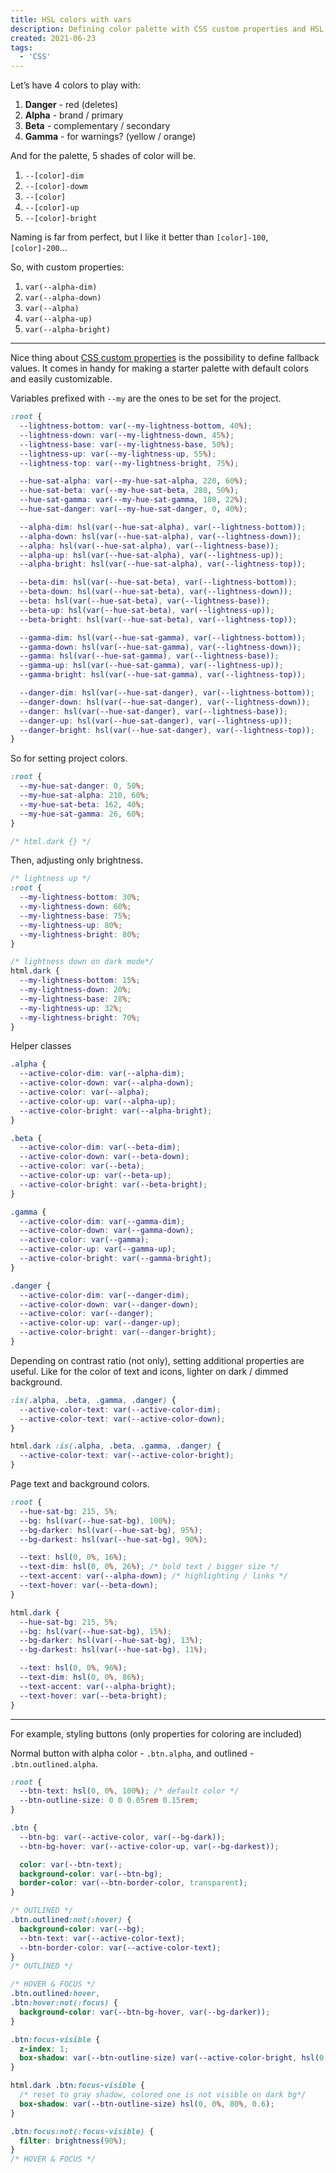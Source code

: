 ```yaml
---
title: HSL colors with vars
description: Defining color palette with CSS custom properties and HSL
created: 2021-06-23
tags:
  - 'CSS'
---
```


Let’s have 4 colors to play with:

1. **Danger** - red (deletes)
2. **Alpha** - brand / primary
3. **Beta** - complementary / secondary
4. **Gamma** - for warnings? (yellow / orange)

And for the palette, 5 shades of color will be.

1. `--[color]-dim`
2. `--[color]-dowm`
3. `--[color]`
4. `--[color]-up`
5. `--[color]-bright`

Naming is far from perfect, but I like it better than `[color]-100`, `[color]-200`...

So, with custom properties:

1. `var(--alpha-dim)`
2. `var(--alpha-down)`
3. `var(--alpha)`
4. `var(--alpha-up)`
5. `var(--alpha-bright)`

---

Nice thing about [CSS custom properties](https://developer.mozilla.org/en-US/docs/Web/CSS/--*) is the possibility to define fallback values.
It comes in handy for making a starter palette with default colors and easily customizable.

Variables prefixed with `--my` are the ones to be set for the project.

```css
:root {
  --lightness-bottom: var(--my-lightness-bottom, 40%);
  --lightness-down: var(--my-lightness-down, 45%);
  --lightness-base: var(--my-lightness-base, 50%);
  --lightness-up: var(--my-lightness-up, 55%);
  --lightness-top: var(--my-lightness-bright, 75%);

  --hue-sat-alpha: var(--my-hue-sat-alpha, 220, 60%);
  --hue-sat-beta: var(--my-hue-sat-beta, 280, 50%);
  --hue-sat-gamma: var(--my-hue-sat-gamma, 180, 22%);
  --hue-sat-danger: var(--my-hue-sat-danger, 0, 40%);

  --alpha-dim: hsl(var(--hue-sat-alpha), var(--lightness-bottom));
  --alpha-down: hsl(var(--hue-sat-alpha), var(--lightness-down));
  --alpha: hsl(var(--hue-sat-alpha), var(--lightness-base));
  --alpha-up: hsl(var(--hue-sat-alpha), var(--lightness-up));
  --alpha-bright: hsl(var(--hue-sat-alpha), var(--lightness-top));

  --beta-dim: hsl(var(--hue-sat-beta), var(--lightness-bottom));
  --beta-down: hsl(var(--hue-sat-beta), var(--lightness-down));
  --beta: hsl(var(--hue-sat-beta), var(--lightness-base));
  --beta-up: hsl(var(--hue-sat-beta), var(--lightness-up));
  --beta-bright: hsl(var(--hue-sat-beta), var(--lightness-top));

  --gamma-dim: hsl(var(--hue-sat-gamma), var(--lightness-bottom));
  --gamma-down: hsl(var(--hue-sat-gamma), var(--lightness-down));
  --gamma: hsl(var(--hue-sat-gamma), var(--lightness-base));
  --gamma-up: hsl(var(--hue-sat-gamma), var(--lightness-up));
  --gamma-bright: hsl(var(--hue-sat-gamma), var(--lightness-top));

  --danger-dim: hsl(var(--hue-sat-danger), var(--lightness-bottom));
  --danger-down: hsl(var(--hue-sat-danger), var(--lightness-down));
  --danger: hsl(var(--hue-sat-danger), var(--lightness-base));
  --danger-up: hsl(var(--hue-sat-danger), var(--lightness-up));
  --danger-bright: hsl(var(--hue-sat-danger), var(--lightness-top));
}
```

So for setting project colors.

```css
:root {
  --my-hue-sat-danger: 0, 50%;
  --my-hue-sat-alpha: 210, 60%;
  --my-hue-sat-beta: 162, 40%;
  --my-hue-sat-gamma: 26, 60%;
}

/* html.dark {} */
```

Then, adjusting only brightness.

```css
/* lightness up */
:root {
  --my-lightness-bottom: 30%;
  --my-lightness-down: 60%;
  --my-lightness-base: 75%;
  --my-lightness-up: 80%;
  --my-lightness-bright: 80%;
}

/* lightness down on dark mode*/
html.dark {
  --my-lightness-bottom: 15%;
  --my-lightness-down: 20%;
  --my-lightness-base: 28%;
  --my-lightness-up: 32%;
  --my-lightness-bright: 70%;
}
```

Helper classes

```css
.alpha {
  --active-color-dim: var(--alpha-dim);
  --active-color-down: var(--alpha-down);
  --active-color: var(--alpha);
  --active-color-up: var(--alpha-up);
  --active-color-bright: var(--alpha-bright);
}

.beta {
  --active-color-dim: var(--beta-dim);
  --active-color-down: var(--beta-down);
  --active-color: var(--beta);
  --active-color-up: var(--beta-up);
  --active-color-bright: var(--beta-bright);
}

.gamma {
  --active-color-dim: var(--gamma-dim);
  --active-color-down: var(--gamma-down);
  --active-color: var(--gamma);
  --active-color-up: var(--gamma-up);
  --active-color-bright: var(--gamma-bright);
}

.danger {
  --active-color-dim: var(--danger-dim);
  --active-color-down: var(--danger-down);
  --active-color: var(--danger);
  --active-color-up: var(--danger-up);
  --active-color-bright: var(--danger-bright);
}
```

Depending on contrast ratio (not only), setting additional properties are useful. Like for the color of text and icons, lighter on dark / dimmed background.

```css
:is(.alpha, .beta, .gamma, .danger) {
  --active-color-text: var(--active-color-dim);
  --active-color-text: var(--active-color-down);
}

html.dark :is(.alpha, .beta, .gamma, .danger) {
  --active-color-text: var(--active-color-bright);
}
```

Page text and background colors.

```css
:root {
  --hue-sat-bg: 215, 5%;
  --bg: hsl(var(--hue-sat-bg), 100%);
  --bg-darker: hsl(var(--hue-sat-bg), 95%);
  --bg-darkest: hsl(var(--hue-sat-bg), 90%);

  --text: hsl(0, 0%, 16%);
  --text-dim: hsl(0, 0%, 26%); /* bold text / bigger size */
  --text-accent: var(--alpha-down); /* highlighting / links */
  --text-hover: var(--beta-down);
}

html.dark {
  --hue-sat-bg: 215, 5%;
  --bg: hsl(var(--hue-sat-bg), 15%);
  --bg-darker: hsl(var(--hue-sat-bg), 13%);
  --bg-darkest: hsl(var(--hue-sat-bg), 11%);

  --text: hsl(0, 0%, 96%);
  --text-dim: hsl(0, 0%, 86%);
  --text-accent: var(--alpha-bright);
  --text-hover: var(--beta-bright);
}
```

---

For example, styling buttons (only properties for coloring are included)

Normal button with alpha color - `.btn.alpha`, and outlined - `.btn.outlined.alpha`.

```css
:root {
  --btn-text: hsl(0, 0%, 100%); /* default color */
  --btn-outline-size: 0 0 0.05rem 0.15rem;
}

.btn {
  --btn-bg: var(--active-color, var(--bg-dark));
  --btn-bg-hover: var(--active-color-up, var(--bg-darkest));

  color: var(--btn-text);
  background-color: var(--btn-bg);
  border-color: var(--btn-border-color, transparent);
}

/* OUTLINED */
.btn.outlined:not(:hover) {
  background-color: var(--bg);
  --btn-text: var(--active-color-text);
  --btn-border-color: var(--active-color-text);
}
/* OUTLINED */
```

```css
/* HOVER & FOCUS */
.btn.outlined:hover,
.btn:hover:not(:focus) {
  background-color: var(--btn-bg-hover, var(--bg-darker));
}

.btn:focus-visible {
  z-index: 1;
  box-shadow: var(--btn-outline-size) var(--active-color-bright, hsl(0, 0%, 50%, 0.33));
}

html.dark .btn:focus-visible {
  /* reset to gray shadow, colored one is not visible on dark bg*/
  box-shadow: var(--btn-outline-size) hsl(0, 0%, 80%, 0.6);
}

.btn:focus:not(:focus-visible) {
  filter: brightness(90%);
}
/* HOVER & FOCUS */
```
